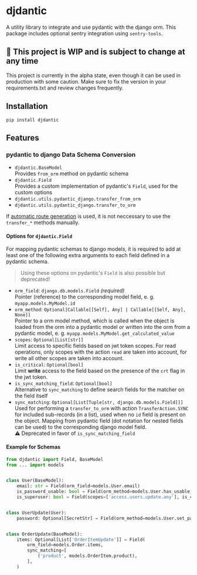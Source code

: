 # djdantic

A utility library to integrate and use pydantic with the django orm. This package includes optional sentry integration using `sentry-tools`.

## 🚧 This project is WIP and is subject to change at any time

This project is currently in the alpha state, even though it can be used in production with some caution. Make sure to fix the version in your requirements.txt and review changes frequently.

## Installation

`pip install djdantic`

## Features

### pydantic to django Data Schema Conversion

- `djdantic.BaseModel`  
  Provides `from_orm` method on pydantic schema
- `djdantic.Field`  
  Provides a custom implementation of pydantic's `Field`, used for the custom options
- `djdantic.utils.pydantic_django.transfer_from_orm`
- `djdantic.utils.pydantic_django.transfer_to_orm`

If [automatic route generation](#automatic-route-generation) is used, it is not neccessary to use the `transfer_*` methods manually.

#### Options for `djdantic.Field`

For mapping pydantic schemas to django models, it is required to add at least one of the following extra arguments to each field defined in a pydantic schema.

> Using these options on pydantic's `Field` is also possible but deprecated!

- `orm_field`: `django.db.models.Field` *(required)*  
  Pointer (reference) to the corresponding model field, e. g. `myapp.models.MyModel.id`
- `orm_method`: `Optional[Callable[[Self], Any] | Callable[[Self, Any], None]]`  
  Pointer to a orm model method, which is called when the object is loaded from the orm into a pydantic model or written into the orm from a pydantic model, e. g. `myapp.models.MyModel.get_calculated_value`
- `scopes`: `Optional[List[str]]`  
  Limit access to specific fields based on jwt token scopes. For read operations, only scopes with the action `read` are taken into account, for write all other scopes are taken into account.
- `is_critical`: `Optional[bool]`  
  Limit **write** access to the field based on the presence of the `crt` flag in the jwt token.
- `is_sync_matching_field`: `Optional[bool]`  
  Alternative to `sync_matching` to define search fields for the matcher on the field itself
- `sync_matching`: `Optional[List[Tuple[str, django.db.models.Field]]]`  
  Used for performing a `transfer_to_orm` with action `TransferAction.SYNC` for included sub-records (in a list), used when no `id` field is present on the object. Mapping from pydantic field (dot notation for nested fields can be used) to the corresponding django model field.  
  ⚠️ Deprecated in favor of `is_sync_matching_field`

#### Example for Schemas

```python
from djdantic import Field, BaseModel
from ... import models


class User(BaseModel):
    email: str = Field(orm_field=models.User.email)
    is_password_usable: bool = Field(orm_method=models.User.has_usable_password)
    is_superuser: bool = Field(scopes=['access.users.update.any'], is_critical=True, orm_field=models.User.is_superuser)


class UserUpdate(User):
    password: Optional[SecretStr] = Field(orm_method=models.User.set_password, is_critical=True)


class OrderUpdate(BaseModel):
    items: Optional[List['OrderItemUpdate']] = Field(
        orm_field=models.Order.items,
        sync_matching=[
            ('product', models.OrderItem.product),
        ],
    )
```
